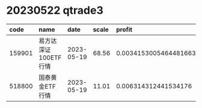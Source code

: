 
# 20230522 qtrade3
 | code | name | date | scale | profit | pattern | success_rate | success_cnt | fund_cnt | 
 | :----- | :----- | :----- | :----- | :----- | :----- | :----- | :----- | :----- | 
 | 159901 | 易方达深证100ETF行情 | 2023-05-19 | 68.56 | 0.0034153005464481663 | 10001011** | 0.8333333333333334 | 15 | 18 | 
 | 518800 | 国泰黄金ETF行情 | 2023-05-19 | 11.01 | 0.006314312441534176 | 0000101*** | 0.8666666666666667 | 13 | 15 | 
